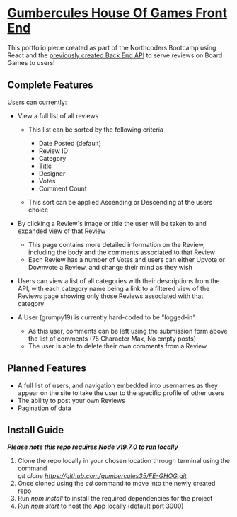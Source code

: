 # [Gumbercules House Of Games Front End](https://gumberhog.netlify.app)

This portfolio piece created as part of the Northcoders Bootcamp using React and the [previously created Back End API](https://github.com/gumbercules35/Games-Backend) to serve reviews on Board Games to users!

## Complete Features

Users can currently:

- View a full list of all reviews

  - This list can be sorted by the following criteria

    - Date Posted (default)
    - Review ID
    - Category
    - Title
    - Designer
    - Votes
    - Comment Count

  - This sort can be applied Ascending or Descending at the users choice

- By clicking a Review's image or title the user will be taken to and expanded view of that Review

  - This page contains more detailed information on the Review, including the body and the comments associated to that Review
  - Each Review has a number of Votes and users can either Upvote or Downvote a Review, and change their mind as they wish

- Users can view a list of all categories with their descriptions from the API, with each category name being a link to a filtered view of the Reviews page showing only those Reviews associated with that category

- A User (grumpy19) is currently hard-coded to be "logged-in"

  - As this user, comments can be left using the submission form above the list of comments (75 Character Max, No empty posts)
  - The user is able to delete their own comments from a Review

## Planned Features

- A full list of users, and navigation embedded into usernames as they appear on the site to take the user to the specific profile of other users
- The ability to post your own Reviews
- Pagination of data

## Install Guide

**_Please note this repo requires Node v19.7.0 to run locally_**

1. Clone the repo locally in your chosen location through terminal using the command  
   _git clone https://github.com/gumbercules35/FE-GHOG.git_
2. Once cloned using the _cd_ command to move into the newly created repo
3. Run _npm install_ to install the required dependencies for the project
4. Run _npm start_ to host the App locally (default port 3000)
